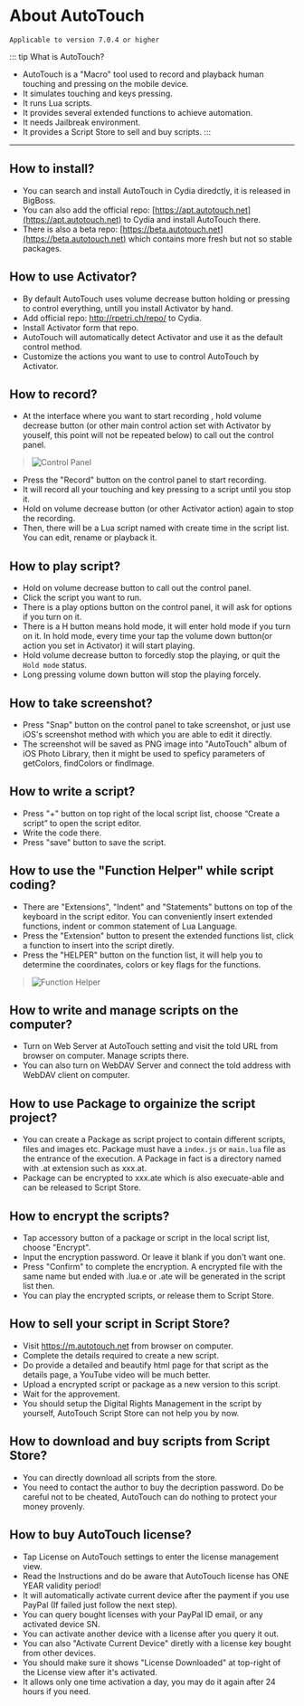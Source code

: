 # About AutoTouch

`Applicable to version 7.0.4 or higher`

::: tip What is AutoTouch?
- AutoTouch is a "Macro" tool used to record and playback human touching and pressing on the mobile device.
- It simulates touching and keys pressing.
- It runs Lua scripts.
- It provides several extended functions to achieve automation.
- It needs Jailbreak environment.
- It provides a Script Store to sell and buy scripts.
:::

-----

## How to install?
- You can search and install AutoTouch in Cydia diredctly, it is released in BigBoss.
- You can also add the official repo: [https://apt.autotouch.net](https://apt.autotouch.net) to Cydia and install AutoTouch there.
- There is also a beta repo: [https://beta.autotouch.net](https://beta.autotouch.net) which contains more fresh but not so stable packages.

## How to use Activator?
- By default AutoTouch uses volume decrease button holding or pressing to control everything, untill you install Activator by hand.
- Add official repo: http://rpetri.ch/repo/ to Cydia.
- Install Activator form that repo.
- AutoTouch will automatically detect Activator and use it as the default control method.
- Customize the actions you want to use to control AutoTouch by Activator.

## How to record?
- At the interface where you want to start recording , hold volume decrease button (or other main control action set with Activator by youself, this point will not be repeated below) to call out the control panel.
> ![Control Panel](https://i.imgur.com/ELcGi3A.png)
- Press the "Record" button on the control panel to start recording.
- It will record all your touching and key pressing to a script until you stop it.
- Hold on volume decrease button (or other Activator action) again to stop the recording.
- Then, there will be a Lua script named with create time in the script list. You can edit, rename or playback it.

## How to play script?
- Hold on volume decrease button to call out the control panel.
- Click the script you want to run.
- There is a play options button on the control panel, it will ask for options if you turn on it.
- There is a H button means hold mode, it will enter hold mode if you turn on it. In hold mode, every time your tap the volume down button(or action you set in Activator) it will start playing.
- Hold volume decrease button to forcedly stop the playing, or quit the `Hold mode` status.
- Long pressing volume down button will stop the playing forcely.

## How to take screenshot?
- Press "Snap" button on the control panel to take screenshot, or just use iOS's screenshot method with which you are able to edit it directly.
- The screenshot will be saved as PNG image into "AutoTouch" album of iOS Photo Library, then it might be used to speficy parameters of getColors, findColors or findImage.

## How to write a script?
- Press "+" button on top right of the local script list, choose “Create a script” to open the script editor.
- Write the code there.
- Press "save" button to save the script.

## How to use the "Function Helper" while script coding?
- There are "Extensions", "Indent" and "Statements" buttons on top of the keyboard in the script editor. You can conveniently insert extended functions, indent or common statement of Lua Language.
- Press the "Extension" button to present the extended functions list, click a function to insert into the script diretly.
- Press the "HELPER" button on the function list, it will help you to determine the coordinates, colors or key flags for the functions.
> 
>   ![Function Helper](https://i.imgur.com/ng2QWrz.png)

## How to write and manage scripts on the computer?
- Turn on  Web Server at AutoTouch setting and visit the told URL from browser on computer. Manage scripts there.
- You can also turn on WebDAV Server and connect the told address with  WebDAV client on computer. 

## How to use Package to orgainize the script project?
- You can create a Package as script project to contain different scripts, files and images etc. Package must have a `index.js` or `main.lua` file as the entrance of the execution. A Package in fact is a directory named with .at extension such as xxx.at.
- Package can be encrypted to xxx.ate which is also execuate-able and can be released to Script Store.

## How to encrypt the scripts?
- Tap accessory button of a package or script in the local script list, choose "Encrypt".
- Input the encryption password. Or leave it blank if you don't want one.
- Press "Confirm" to complete the encryption. A encrypted file with the same name but ended with .lua.e or .ate will be generated in the script list then.
- You can play the encrypted scripts, or release them to Script Store.

## How to sell your script in Script Store?
- Visit https://m.autotouch.net from browser on computer.
- Complete the details required to create a new script. 
- Do provide a detailed and beautify html page for that script as the details page, a YouTube video will be much better.
- Upload a encrypted script or package as a new version to this script.
- Wait for the approvement.
- You should setup the Digital Rights Management in the script by yourself, AutoTouch Script Store can not help you by now.

## How to download and buy scripts from Script Store?
- You can directly download all scripts from the store.
- You need to contact the author to buy the decription password. Do be careful not to be cheated, AutoTouch can do nothing to protect your money provenly.

## How to buy AutoTouch license?
- Tap License on AutoTouch settings to enter the license management view.
- Read the Instructions and do be aware that AutoTouch license has ONE YEAR validity period!
- It will automatically activate current device after the payment if you use PayPal (If failed just follow the next step).
- You can query bought licenses with your PayPal ID email, or any activated device SN.
- You can activate another device with a license after you query it out.
- You can also "Activate Current Device" diretly with a license key bought from other devices.
- You should make sure it shows "License Downloaded" at top-right of the License view after it's activated.
- It allows only one time activation a day, you may do it again after 24 hours if you need.